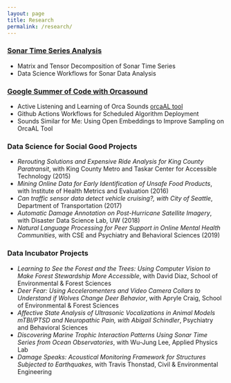 ```yaml
---
layout: page
title: Research
permalink: /research/
---
```


### [Sonar Time Series Analysis](https://oceanobservatories.org/2021/03/a-bountiful-sea-of-data-making-echosounder-data-more-useful/)
* Matrix and Tensor Decomposition of Sonar Time Series 
* Data Science Workflows for Sonar Data Analysis

### [Google Summer of Code with Orcasound](https://www.orcasound.net/portfolio/google-summer-of-code-open-source-software-for-students-orcas/)
* Active Listening and Learning of Orca Sounds [orcaAL tool](https://orcasound.github.io/orcaal/)
* Github Actions Workflows for Scheduled Algorithm Deployment
* Sounds Similar for Me: Using Open Embeddings to Improve Sampling on OrcaAL Tool

### Data Science for Social Good Projects
* *Rerouting Solutions and Expensive Ride Analysis for King County Paratransit*, with King County Metro and Taskar Center for Accessible Technology (2015)
* *Mining Online Data for Early Identification of Unsafe Food Products*, with Institute of Health Metrics and Evaluation (2016)
* *Can traffic sensor data detect vehicle cruising?, with City of Seattle*, Department of Transportation (2017)
* *Automatic Damage Annotation on Post-Hurricane Satellite Imagery*, with Disaster Data Science Lab, UW (2018)
* *Natural Language Processing for Peer Support in Online Mental Health Communities*, with CSE and Psychiatry and Behavioral Sciences (2019)


### Data Incubator Projects
* *Learning to See the Forest and the Trees: Using Computer Vision to Make Forest Stewardship More Accessible*, with David Diaz, School of Environmental & Forest Sciences
* *Deer Fear: Using Acceleromenters and Video Camera Collars to Understand if Wolves Change Deer Behavior*, with Apryle Craig, School of Environmental & Forest Sciences
* *Affective State Analysis of Ultrasonic Vocalizations in Animal Models mTBI/PTSD and Neuropathic Pain, with Abigail Schindler*, Psychiatry and Behavioral Sciences
* *Discovering Marine Trophic Interaction Patterns Using Sonar Time Series from Ocean Observatories*, with Wu-Jung Lee, Applied Physics Lab
* *Damage Speaks: Acoustical Monitoring Framework for Structures Subjected to Earthquakes*, with Travis Thonstad, Civil & Environmental Engineering

